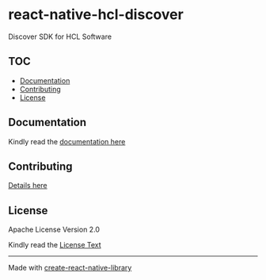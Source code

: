 # react-native-hcl-discover

Discover SDK for HCL Software


## TOC

- [Documentation](#documentation)
- [Contributing](#contributing)
- [License](#license)

## Documentation

Kindly read the [documentation here](README.md)

## Contributing

[Details here](CONTRIBUTING)

## License

Apache License Version 2.0

Kindly read the [License Text](LICENSE)

---



Made with [create-react-native-library](https://github.com/callstack/react-native-builder-bob)

